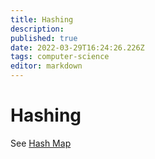 ```yaml
---
title: Hashing
description: 
published: true
date: 2022-03-29T16:24:26.226Z
tags: computer-science
editor: markdown
---
```


# Hashing
See [Hash Map](/computer-science/algorithms-and-data-structures/hash-map)
